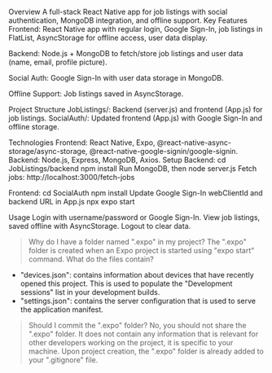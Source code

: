 Overview
A full-stack React Native app for job listings with social authentication, MongoDB integration, and offline support.
Key Features
Frontend: React Native app with regular login, Google Sign-In, job listings in FlatList, AsyncStorage for offline access, user data display.

Backend: Node.js + MongoDB to fetch/store job listings and user data (name, email, profile picture).

Social Auth: Google Sign-In with user data storage in MongoDB.

Offline Support: Job listings saved in AsyncStorage.

Project Structure
JobListings/: Backend (server.js) and frontend (App.js) for job listings.
SocialAuth/: Updated frontend (App.js) with Google Sign-In and offline storage.

Technologies
Frontend: React Native, Expo, @react-native-async-storage/async-storage, @react-native-google-signin/google-signin.
Backend: Node.js, Express, MongoDB, Axios.
Setup
Backend:
cd JobListings/backend
npm install
Run MongoDB, then node server.js
Fetch jobs: http://localhost:3000/fetch-jobs

Frontend:
cd SocialAuth
npm install
Update Google Sign-In webClientId and backend URL in App.js
npx expo start

Usage
Login with username/password or Google Sign-In.
View job listings, saved offline with AsyncStorage.
Logout to clear data.

> Why do I have a folder named ".expo" in my project?
The ".expo" folder is created when an Expo project is started using "expo start" command.
> What do the files contain?
- "devices.json": contains information about devices that have recently opened this project. This is used to populate the "Development sessions" list in your development builds.
- "settings.json": contains the server configuration that is used to serve the application manifest.
> Should I commit the ".expo" folder?
No, you should not share the ".expo" folder. It does not contain any information that is relevant for other developers working on the project, it is specific to your machine.
Upon project creation, the ".expo" folder is already added to your ".gitignore" file.
